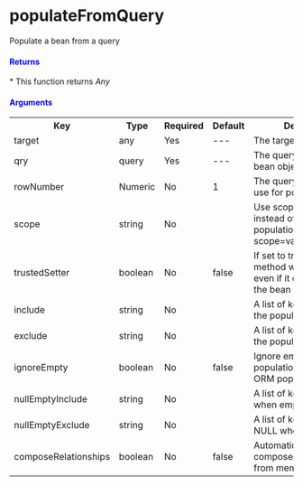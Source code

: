 # populateFromQuery

Populate a bean from a query

<h4 style="color:blue">Returns</h4>
* This function returns <i>Any</i>

<h4 style="color:blue">Arguments</h4>

<table class="tablelisting" cellpadding="5">
<tbody><tr>
<th><b>Key</b> </th>
<th><b>Type</b> </th>
<th><b>Required</b> </th>
<th><b>Default</b> </th>
<th><b>Description</b> </th></tr>
<tr>
<td>target </td>
<td>any </td>
<td>Yes </td>
<td>--- </td>
<td>The target to populate</td></tr>
<tr>
<td>qry </td>
<td>query </td>
<td>Yes </td>
<td>--- </td>
<td>The query to populate the bean object with</td></tr>
<tr>
<td>rowNumber </td>
<td>Numeric </td>
<td>No </td>
<td>1 </td>
<td>The query row number to use for population</td></tr>
<tr>
<td>scope </td>
<td>string </td>
<td>No </td>
<td>
</td><td>Use scope injection instead of setters population. Ex: scope=variables.instance.</td></tr>
<tr>
<td>trustedSetter </td>
<td>boolean </td>
<td>No </td>
<td>false </td>
<td>If set to true, the setter method will be called even if it does not exist in the bean</td></tr>
<tr>
<td>include </td>
<td>string </td>
<td>No </td>
<td>
</td><td>A list of keys to include in the population</td></tr>
<tr>
<td>exclude </td>
<td>string </td>
<td>No </td>
<td>
</td><td>A list of keys to exclude in the population</td></tr>
<tr>
<td>ignoreEmpty </td>
<td>boolean </td>
<td>No </td>
<td>false </td>
<td>Ignore empty values on populations, great for ORM population</td></tr>
<tr>
<td>nullEmptyInclude </td>
<td>string </td>
<td>No </td>
<td>
</td><td>A list of keys to NULL when empty</td></tr>
<tr>
<td>nullEmptyExclude </td>
<td>string </td>
<td>No </td>
<td>
</td><td>A list of keys to NOT NULL when empty</td></tr>
<tr>
<td>composeRelationships </td>
<td>boolean </td>
<td>No </td>
<td>false </td>
<td>Automatically attempt to compose relationships from memento</td></tr></tbody></table>

